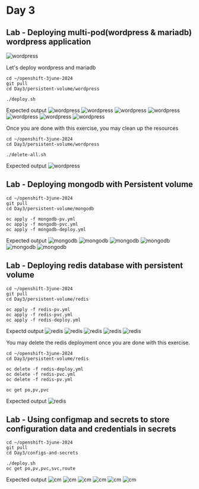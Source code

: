 # Day 3

## Lab - Deploying multi-pod(wordpress & mariadb) wordpress application

![wordpress](wordpress-dep.png)

Let's deploy wordpress and mariadb 
```
cd ~/openshift-3june-2024
git pull
cd Day3/persistent-volume/wordpress

./deploy.sh
```

Expected output
![wordpress](wordpress1.png)
![wordpress](wordpress2.png)
![wordpress](wordpress3.png)
![wordpress](wordpress4.png)
![wordpress](wordpress5.png)
![wordpress](wordpress6.png)
![wordpress](wordpress7.png)

Once you are done with this exercise, you may clean up the resources
```
cd ~/openshift-3june-2024
cd Day3/persistent-volume/wordpress

./delete-all.sh
```

Expected output
![wordpress](wordpress8.png)

## Lab - Deploying mongodb with Persistent volume
```
cd ~/openshift-3june-2024
git pull
cd Day3/persistent-volume/mongodb

oc apply -f mongodb-pv.yml
oc apply -f mongodb-pvc.yml
oc apply -f mongodb-deploy.yml
```

Expected output
![mongodb](mongodb1.png)
![mongodb](mongodb2.png)
![mongodb](mongodb3.png)
![mongodb](mongodb4.png)
![mongodb](mongodb5.png)
![mongodb](mongodb6.png)

## Lab - Deploying redis database with persistent volume
```
cd ~/openshift-3june-2024
git pull
cd Day3/persistent-volume/redis

oc apply -f redis-pv.yml
oc apply -f redis-pvc.yml
oc apply -f redis-deploy.yml
```

Expectd output
![redis](redis1.png)
![redis](redis2.png)
![redis](redis3.png)
![redis](redis4.png)
![redis](redis5.png)

You may delete the redis deployment once you are done with this exercise.
```
cd ~/openshift-3june-2024
cd Day3/persistent-volume/redis

oc delete -f redis-deploy.yml
oc delete -f redis-pvc.yml
oc delete -f redis-pv.yml

oc get po,pv,pvc
```

Expected output
![redis](redis6.png)


## Lab - Using configmap and secrets to store configuration data and credentials in secrets
```
cd ~/openshift-3june-2024
git pull
cd Day3/configs-and-secrets

./deploy.sh
oc get po,pv,pvc,svc,route
```

Expected output
![cm](cm1.png)
![cm](cm2.png)
![cm](cm3.png)
![cm](cm4.png)
![cm](cm5.png)
![cm](cm6.png)
